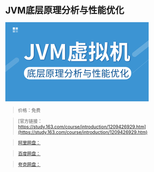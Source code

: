 # JVM底层原理分析与性能优化

![img](../../../assets/study163/free/21285f1d85f74f8782951444b19f2482.jpg)

> 价格：免费

> [官方链接：https://study.163.com/course/introduction/1209426929.htm](https://study.163.com/course/introduction/1209426929.htm)

> [阿里网盘：]()

> [百度网盘：]()

> [夸克网盘：]()
